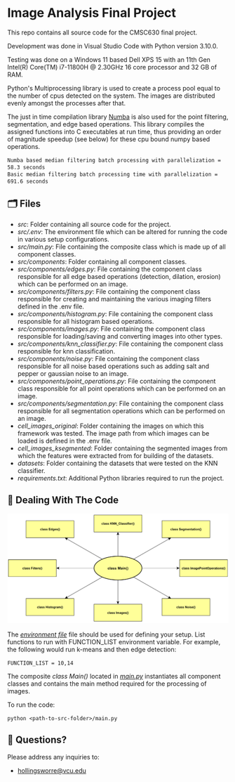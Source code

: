 # Image Analysis Final Project
This repo contains all source code for the CMSC630 final project.

Development was done in Visual Studio Code with Python version 3.10.0.

Testing was done on a Windows 11 based Dell XPS 15 with an 11th Gen Intel(R) Core(TM) i7-11800H @ 2.30GHz 16 core processor and 32 GB of RAM.

Python's Multiprocessing library is used to create a process pool equal to the number of cpus detected on the system. The images are distributed evenly amongst the processes after that.

The just in time compilation library [Numba](https://numba.readthedocs.io/en/stable/user/overview.html) is also used for the point filtering, segmentation, and edge based operations. This library compiles the assigned functions into C executables at run time, thus providing an order of magnitude speedup (see below) for these cpu bound numpy based operations.

    Numba based median filtering batch processing with parallelization = 58.3 seconds
    Basic median filtering batch processing time with parallelization = 691.6 seconds 

## :card_index_dividers: Files
- *src*: Folder containing all source code for the project.
- *src/.env*: The environment file which can be altered for running the code in various setup configurations.
- *src/main.py*: File containing the composite class which is made up of all component classes.
- *src/components*: Folder containing all component classes.
- *src/components/edges.py*: File containing the component class responsible for all edge based operations (detection, dilation, erosion) which can be performed on an image.
- *src/components/filters.py*: File containing the component class responsible for creating and maintaining the various imaging filters defined in the .env file.
- *src/components/histogram.py*: File containing the component class responsible for all histogram based operations.
- *src/components/images.py*: File containing the component class responsible for loading/saving and converting images into other types.
- *src/components/knn_classifier.py*: File containing the component class responsible for knn classification.
- *src/components/noise.py*: File containing the component class responsible for all noise based operations such as adding salt and pepper or gaussian noise to an image.
- *src/components/point_operations.py*: File containing the component class responsible for all point operations which can be performed on an image.
- *src/components/segmentation.py*: File containing the component class responsible for all segmentation operations which can be performed on an image.
- *cell_images_original*: Folder containing the images on which this framework was tested. The image path from which images can be loaded is defined in the .env file.
- *cell_images_ksegmented*: Folder containing the segmented images from which the features were extracted from for building of the datasets.
- *datasets*: Folder containing the datasets that were tested on the KNN classifier.
- *requirements.txt*: Additional Python libraries required to run the project.

## :nut_and_bolt: Dealing With The Code

<img
    src="assets/design_structure.png"
    alt="Alt text"
    title="Class Structure">

The <a href="src/.env">*environment file*</a> file should be used for defining your setup. List functions to run with FUNCTION_LIST environment variable. For example, the following would run k-means and then edge detection:

    FUNCTION_LIST = 10,14

The composite *class Main()* located in <a href="src/main.py">*main.py*</a> instantiates all component classes and contains the main method required for the processing of images. 

To run the code:

    python <path-to-src-folder>/main.py

## :speech_balloon:	Questions?

Please address any inquiries to:
- hollingsworre@vcu.edu
